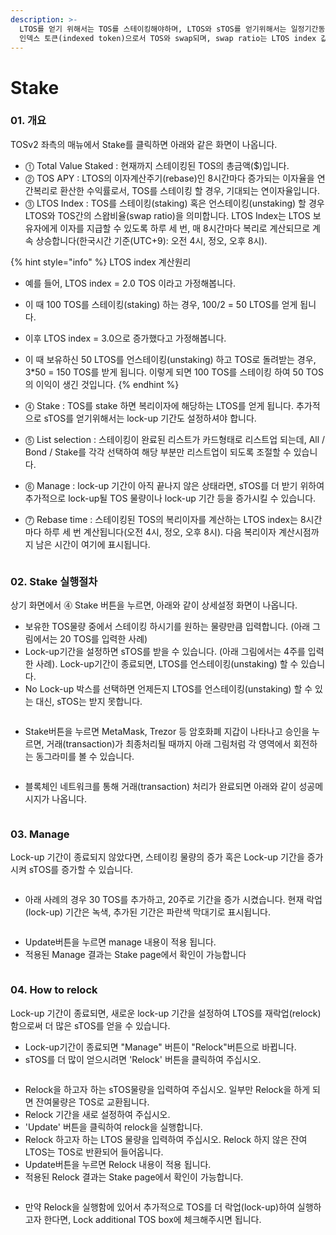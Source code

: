 ```yaml
---
description: >-
  LTOS를 얻기 위해서는 TOS를 스테이킹해야하며, LTOS와 sTOS를 얻기위해서는 일정기간동안 Lock-up을 해야 합니다. LTOS는
  인덱스 토큰(indexed token)으로서 TOS와 swap되며, swap ratio는 LTOS index 값에 의해 결정됩니다.
---
```


# Stake

### 01. 개요

TOSv2 좌측의 매뉴에서 Stake를 클릭하면 아래와 같은 화면이 나옵니다.

* ⓵ Total Value Staked : 현재까지 스테이킹된 TOS의 총금액($)입니다.
* ⓶ TOS APY : LTOS의 이자계산주기(rebase)인 8시간마다 증가되는 이자율을 연간복리로 환산한 수익률로서, TOS를 스테이킹 할 경우, 기대되는 연이자율입니다.
* ⓷ LTOS Index : TOS를 스테이킹(staking) 혹은 언스테이킹(unstaking) 할 경우 LTOS와 TOS간의 스왑비율(swap ratio)을 의미합니다. LTOS Index는 LTOS 보유자에게 이자를 지급할 수 있도록 하루 세 번, 매 8시간마다 복리로 계산되므로 계속 상승합니다(한국시간 기준(UTC+9): 오전 4시, 정오, 오후 8시).&#x20;

{% hint style="info" %}
LTOS index 계산원리

* 예를 들어, LTOS index = 2.0 TOS 이라고 가정해봅니다.
* 이 때 100 TOS를 스테이킹(staking) 하는 경우, 100/2 = 50 LTOS를 얻게 됩니다.&#x20;
* 이후 LTOS index = 3.0으로 증가했다고 가정해봅니다.
* 이 때 보유하신 50 LTOS를 언스테이킹(unstaking) 하고 TOS로 돌려받는 경우, 3\*50 = 150 TOS를 받게 됩니다.  이렇게 되면 100 TOS를 스테이킹 하여 50 TOS의 이익이 생긴 것입니다. &#x20;
{% endhint %}

* ⓸ Stake : TOS를 stake 하면 복리이자에 해당하는 LTOS를 얻게 됩니다. 추가적으로 sTOS를 얻기위해서는 lock-up 기간도 설정하셔야 합니다.&#x20;
* ⓹ List selection : 스테이킹이 완료된 리스트가 카드형태로 리스트업 되는데, All / Bond / Stake를 각각 선택하여 해당 부분만 리스트업이 되도록 조절할 수 있습니다.&#x20;
* ⓺ Manage : lock-up 기간이 아직 끝나지 않은 상태라면, sTOS를 더 받기 위하여 추가적으로 lock-up될 TOS 물량이나 lock-up 기간 등을 증가시킬 수 있습니다.
* ⓻ Rebase time : 스테이킹된 TOS의 복리이자를 계산하는 LTOS index는 8시간마다 하루 세 번 계산됩니다(오전 4시, 정오, 오후 8시). 다음 복리이자 계산시점까지 남은 시간이 여기에 표시됩니다.&#x20;

<figure><img src="../../../.gitbook/assets/image (107).png" alt=""><figcaption></figcaption></figure>

### 02. Stake 실행절차

상기 화면에서 ⓸ Stake 버튼을 누르면, 아래와 같이 상세설정 화면이 나옵니다.

* 보유한 TOS물량 중에서 스테이킹 하시기를 원하는 물량만큼 입력합니다. (아래 그림에서는 20 TOS를 입력한 사례)
* Lock-up기간을 설정하면 sTOS를 받을 수 있습니다. (아래 그림에서는 4주를 입력한 사례). Lock-up기간이 종료되면, LTOS를 언스테이킹(unstaking) 할 수 있습니다. &#x20;
* No Lock-up 박스를 선택하면 언제든지 LTOS를 언스테이킹(unstaking) 할 수 있는 대신, sTOS는 받지 못합니다.&#x20;

<figure><img src="../../../.gitbook/assets/image (174).png" alt=""><figcaption></figcaption></figure>

* Stake버튼을 누르면 MetaMask, Trezor 등 암호화폐 지갑이 나타나고 승인을 누르면, 거래(transaction)가 최종처리될 때까지 아래 그림처럼 각 영역에서 회전하는 동그라미를 볼 수 있습니다.&#x20;

<figure><img src="../../../.gitbook/assets/image (270).png" alt=""><figcaption></figcaption></figure>

* 블록체인 네트워크를 통해 거래(transaction) 처리가 완료되면 아래와 같이 성공메시지가 나옵니다.

<figure><img src="../../../.gitbook/assets/image (263).png" alt=""><figcaption></figcaption></figure>

### 03. Manage

Lock-up 기간이 종료되지 않았다면, 스테이킹 물량의 증가 혹은 Lock-up 기간을 증가시켜 sTOS를 증가할 수 있습니다.

<figure><img src="../../../.gitbook/assets/image (45).png" alt=""><figcaption></figcaption></figure>

* 아래 사례의 경우 30 TOS를 추가하고, 20주로 기간을 증가 시켰습니다. 현재 락업(lock-up) 기간은 녹색, 추가된 기간은 파란색 막대기로 표시됩니다.&#x20;

<figure><img src="../../../.gitbook/assets/image (223).png" alt=""><figcaption></figcaption></figure>

* Update버튼을 누르면 manage 내용이 적용 됩니다.&#x20;
* 적용된 Manage 결과는 Stake page에서 확인이 가능합니다

<figure><img src="../../../.gitbook/assets/image (32).png" alt=""><figcaption></figcaption></figure>

### 04. How to relock

Lock-up 기간이 종료되면, 새로운 lock-up 기간을 설정하여 LTOS를 재락업(relock) 함으로써 더 많은 sTOS를 얻을 수 있습니다.

* Lock-up기간이 종료되면 "Manage" 버튼이 "Relock"버튼으로 바뀝니다.&#x20;
* sTOS를 더 많이 얻으시려면 'Relock' 버튼을 클릭하여 주십시오.&#x20;

<figure><img src="../../../.gitbook/assets/image (153).png" alt=""><figcaption></figcaption></figure>

* Relock을 하고자 하는 sTOS물량을 입력하여 주십시오. 일부만 Relock을 하게 되면 잔여물량은 TOS로 교환됩니다.
* Relock 기간을 새로 설정하여 주십시오.&#x20;
* 'Update' 버튼을 클릭하여 relock을 실행합니다.&#x20;
* Relock 하고자 하는 LTOS 물량을 입력하여 주십시오. Relock 하지 않은 잔여 LTOS는 TOS로 반환되어 들어옵니다.&#x20;
* Update버튼을 누르면 Relock 내용이 적용 됩니다.&#x20;
* 적용된 Relock 결과는 Stake page에서 확인이 가능합니다.

<figure><img src="../../../.gitbook/assets/image (212).png" alt=""><figcaption></figcaption></figure>

* 만약 Relock을 실행함에 있어서 추가적으로 TOS를 더 락업(lock-up)하여 실행하고자 한다면, Lock additional TOS box에 체크해주시면 됩니다.

<figure><img src="../../../.gitbook/assets/image (105).png" alt=""><figcaption></figcaption></figure>

